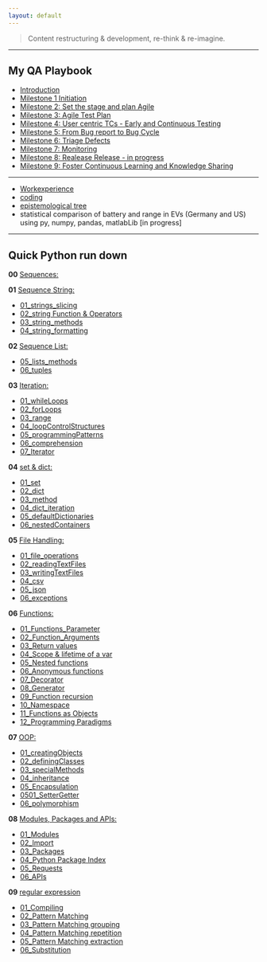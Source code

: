 ```yaml
---
layout: default
---
```


> Content restructuring & development, re-think & re-imagine.

---

## My QA Playbook
  - [Introduction](./playbook/qa_playbook.html)
  - [Milestone 1 Initiation](./playbook/01.html)
  - [Milestone 2: Set the stage and plan Agile](./playbook/02.html)
  - [Milestone 3: Agile Test Plan](./playbook/0.html)
  - [Milestone 4: User centric TCs - Early and Continuous Testing](./playbook/0.html)
  - [Milestone 5: From Bug report to Bug Cycle](./playbook/0.html)
  - [Milestone 6: Triage Defects](./playbook/0.html)
  - [Milestone 7: Monitoring](./playbook/07.html)
  - [Milestone 8: Realease Release - in progress](./playbook/0.html)
  - [Milestone 9: Foster Continuous Learning and Knowledge Sharing](./another-page.html)

---

- [Workexperience](https://sciustechnologia.github.io/)
- [coding]()
- [epistemological tree](epistemologicalTree.html)
- statistical comparison of battery and range in EVs (Germany and US) using py, numpy, pandas, matlabLib [in progress]


---

## Quick Python run down

**00** [Sequences:](./pythonic/02_string_listTuple/06_sequences.html)

**01** [Sequence String:](./pythonic/02_string_listTuple/02_01_strings.html)
- [01_strings_slicing](./pythonic/02_string_listTuple/02_02_strings_slicing.html)
- [02_string Function & Operators](./pythonic/02_string_listTuple/03_stringOperators_functions.html)
- [03_string_methods](./pythonic/02_string_listTuple/04_string_methods.html)
- [04_string_formatting](./pythonic/02_string_listTuple/05_string_formatting.html)

**02** [Sequence List:](./pythonic/02_string_listTuple/07_lists.html)
- [05_lists_methods](./pythonic/02_string_listTuple/08_lists_methods.html)
- [06_tuples](./pythonic/02_string_listTuple/09_tuples.html)

**03** [Iteration:](./pythonic/03_iteration/03.html)
- [01_whileLoops](./pythonic/03_iteration/01_while_loops.html)
- [02_forLoops](./pythonic/03_iteration/02_forLoops.html)
- [03_range](./pythonic/03_iteration/03_range.html)
- [04_loopControlStructures](./pythonic/03_iteration/04_loopControlStructures.html)
- [05_programmingPatterns](./pythonic/03_iteration/05_programmingPatterns.html)
- [06_comprehension](./pythonic/03_iteration/06_comprehension.html)
- [07_Iterator](./pythonic/06_functions/0307_iterator.html)

**04** [set & dict:](./pythonic/04_set_dict/04.html)

- [01_set](./pythonic/04_set_dict/01_set.html)
- [02_dict](./pythonic/04_set_dict/02_dict.html)
- [03_method](./pythonic/04_set_dict/03_method.html)
- [04_dict_iteration](./pythonic/04_set_dict/04_dict_iteration.html)
- [05_defaultDictionaries](./pythonic/04_set_dict/05_defaultDictionaries.html)
- [06_nestedContainers](./pythonic/04_set_dict/06_nestedContainers.html)

**05** [File Handling:](./pythonic/05_file/0500_files.html)

- [01_file_operations](./pythonic/05_file/0501_file_operations.html)
- [02_readingTextFiles](./pythonic/05_file/0502_readingTextFiles.html)
- [03_writingTextFiles](./pythonic/05_file/0503_writingTextFiles.html)
- [04_csv](./pythonic/05_file/0504_csv.html)
- [05_json](./pythonic/05_file/0505_json.html)
- [06_exceptions](./pythonic/05_file/0506_exceptions.html)

**06**  [Functions:](./pythonic/06_functions/06.html)

- [01_Functions_Parameter](./pythonic/06_functions/0601_Parameter.html)
- [02_Function_Arguments](./pythonic/06_functions/0602_Arguments.html)
- [03_Return values](./pythonic/06_functions/0603.html)
- [04_Scope & lifetime of a var](./pythonic/06_functions/0604.html)
- [05_Nested functions](./pythonic/06_functions/0605.html)
- [06_Anonymous functions](./pythonic/06_functions/0606.html)
- [07_Decorator](./pythonic/06_functions/0607.html)
- [08_Generator](./pythonic/06_functions/0609.html)
- [09_Function recursion](./pythonic/06_functions/0610_recursion.html)
- [10_Namespace](./pythonic/06_functions/0611_Namespace.html)
- [11_Functions as Objects](./pythonic/06_functions/0612_functions_asObjects.html)
- [12_Programming Paradigms](./pythonic/06_functions/0613_ProgrammingParadigms.html)

**07** [OOP:](./pythonic/07_oop/07.html)

- [01_creatingObjects](./pythonic/07_oop/0701_CreatingObjects.html)
- [02_definingClasses](./pythonic/07_oop/0702_DefiningClasses.html)
- [03_specialMethods](./pythonic/07_oop/0703_SpecialMethods.html)
- [04_inheritance](./pythonic/07_oop/0704_Inheritance.html)
- [05_Encapsulation](./pythonic/07_oop/0705_encapsulation.html)
- [0501_SetterGetter](./pythonic/07_oop/070501_setterGetter.html)
- [06_polymorphism](./pythonic/07_oop/0706_polymorphism.html)

**08** [Modules, Packages and APIs:](./pythonic/08_modulesPackageAPIs/08.html)

- [01_Modules](./pythonic/08_modulesPackageAPIs/08_01.html)
- [02_Import](./pythonic/08_modulesPackageAPIs/08_02.html)
- [03_Packages](./pythonic/08_modulesPackageAPIs/08_03.html)
- [04_Python Package Index](./pythonic/08_modulesPackageAPIs/08_04.html)
- [05_Requests](./pythonic/08_modulesPackageAPIs/08_05.html)
- [06_APIs](./pythonic/08_modulesPackageAPIs/08_06.html)

**09** [regular expression](./pythonic/09_regularExpressions/09.html)

- [01_Compiling](./pythonic/09_regularExpressions/0901.html)
- [02_Pattern Matching](./pythonic/09_regularExpressions/0902.html)
- [03_Pattern Matching grouping](./pythonic/09_regularExpressions/0903.html)
- [04_Pattern Matching repetition](./pythonic/09_regularExpressions/0904.html)
- [05_Pattern Matching extraction](./pythonic/09_regularExpressions/0905.html)
- [06_Substitution](./pythonic/09_regularExpressions/0906.html)
